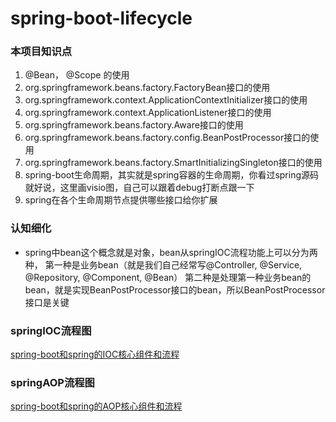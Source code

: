 # spring-boot-lifecycle

### 本项目知识点
1. @Bean， @Scope 的使用
2. org.springframework.beans.factory.FactoryBean接口的使用
3. org.springframework.context.ApplicationContextInitializer接口的使用
4. org.springframework.context.ApplicationListener接口的使用
5. org.springframework.beans.factory.Aware接口的使用
6. org.springframework.beans.factory.config.BeanPostProcessor接口的使用
7. org.springframework.beans.factory.SmartInitializingSingleton接口的使用
8. spring-boot生命周期，其实就是spring容器的生命周期，你看过spring源码就好说，这里画visio图，自己可以跟着debug打断点跟一下
9. spring在各个生命周期节点提供哪些接口给你扩展

### 认知细化
- spring中bean这个概念就是对象，bean从springIOC流程功能上可以分为两种，
第一种是业务bean（就是我们自己经常写@Controller, @Service, @Repository, @Component, @Bean）
第二种是处理第一种业务bean的bean，就是实现BeanPostProcessor接口的bean，所以BeanPostProcessor接口是关键

### springIOC流程图
[spring-boot和spring的IOC核心组件和流程](./README-RESOURCES/spring-boot和spring的IOC核心组件和流程.vsdx)


### springAOP流程图
[spring-boot和spring的AOP核心组件和流程](./README-RESOURCES/spring-boot和spring的AOP核心组件和流程.vsdx)


